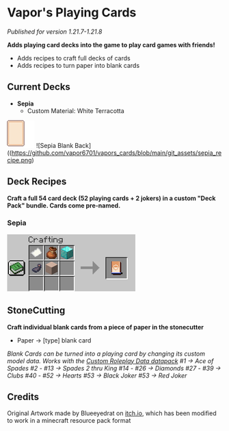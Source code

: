 
# Vapor's Playing Cards

_Published for version 1.21.7-1.21.8_

**Adds playing card decks into the game to play card games with friends!**

- Adds recipes to craft full decks of cards
- Adds recipes to turn paper into blank cards


## Current Decks
- **Sepia**
	- Custom Material: White Terracotta

![Sepia Blank Front](https://github.com/vapor6701/vapors_cards/blob/main/git_assets/sepia_blank.png)
![Sepia Blank Back]((https://github.com/vapor6701/vapors_cards/blob/main/git_assets/sepia_recipe.png)



## Deck Recipes
**Craft a full 54 card deck (52 playing cards + 2 jokers) in a custom "Deck Pack" bundle. Cards come pre-named.**

### Sepia
![Sepia Crafting Recipe](https://github.com/vapor6701/vapors_cards/blob/main/git_assets/sepia_recipe.png)

## StoneCutting

**Craft individual blank cards from a piece of paper in the stonecutter**
- Paper -> [type] blank card

*Blank Cards can be turned into a playing card by changing its custom model data. Works with the [Custom Roleplay Data datapack](https://modrinth.com/datapack/custom-roleplay-data)*
*#1 -> Ace of Spades*
*#2 - #13 -> Spades 2 thru King*
*#14 - #26 -> Diamonds*
*#27 - #39 -> Clubs*
*#40 - #52 -> Hearts*
*#53 -> Black Joker*
*#53 -> Red Joker*

## Credits
Original Artwork made by Blueeyedrat on [itch.io](https://blueeyedrat.itch.io/pixel-assets-playing-cards), which has been modified to work in a minecraft resource pack format

